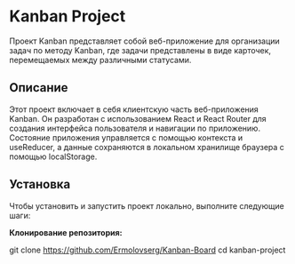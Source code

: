 # Kanban Project

Проект Kanban представляет собой веб-приложение для организации задач по методу Kanban, где задачи представлены в виде карточек, перемещаемых между различными статусами.

## Описание

Этот проект включает в себя клиентскую часть веб-приложения Kanban. Он разработан с использованием React и React Router для создания интерфейса пользователя и навигации по приложению. Состояние приложения управляется с помощью контекста и useReducer, а данные сохраняются в локальном хранилище браузера с помощью localStorage.

## Установка

Чтобы установить и запустить проект локально, выполните следующие шаги:

 **Клонирование репозитория:**

   git clone https://github.com/Ermolovserg/Kanban-Board
   cd kanban-project